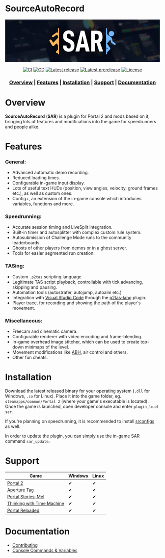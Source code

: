 # SourceAutoRecord

<div align="center">

![](doc/img/sar_logo.webp)

</div>

<div align="center">

[![CI](https://github.com/p2sr/SourceAutoRecord/workflows/CI/badge.svg)](https://github.com/p2sr/SourceAutoRecord/actions?query=workflow%3ACI+branch%3Amaster)
[![CD](https://github.com/p2sr/SourceAutoRecord/workflows/CD/badge.svg)](https://github.com/p2sr/SourceAutoRecord/actions?query=workflow%3ACD+branch%3Amaster)
[![Latest release](https://img.shields.io/github/v/release/p2sr/SourceAutoRecord?label=latest%20release)](https://github.com/p2sr/SourceAutoRecord/releases/latest)
[![Latest prerelease](https://img.shields.io/github/v/release/p2sr/SourceAutoRecord?label=latest%20pre-release&include_prereleases)](https://github.com/p2sr/SourceAutoRecord/releases)
[![License](https://img.shields.io/github/license/p2sr/SourceAutoRecord)](https://github.com/p2sr/SourceAutoRecord/blob/master/LICENSE)

</div>

<div align="center">

### [Overview](#overview) | [Features](#features) | [Installation](#installation) | [Support](#support) | [Documentation](#documentation)

</div>

# Overview

**SourceAutoRecord** (**SAR**) is a plugin for Portal 2 and mods based on it, bringing lots of features and modifications 
into the game for speedrunners and people alike.

# Features

### General:
- Advanced automatic demo recording.
- Reduced loading times.
- Configurable in-game input display.
- Lots of useful text HUDs (position, view angles, velocity, ground frames etc.), as well as custom ones.
- Config+, an extension of the in-game console which introduces variables, functions and more.

### Speedrunning:
- Accurate session timing and LiveSplit integration.
- Built-in timer and autosplitter with complex custom rule system.
- Autosubmission of Challenge Mode runs to the community leaderboards.
- Ghosts of other players from demos or in a [ghost server](https://github.com/Blenderiste09/GhostServer).
- Tools for easier segmented run creation.

### TASing:
- Custom `.p2tas` scripting language
- Legitimate TAS script playback, controllable with tick advancing, skipping and pausing.
- Automation tools (autostrafer, autojump, autoaim etc.)
- Integration with [Visual Studio Code](https://code.visualstudio.com/) 
through the [p2tas-lang](https://github.com/RainbowwPhoenixx/p2tas-lang) plugin.
- Player trace, for recording and showing the path of the player's movement.

### Miscellaneous:
- Freecam and cinematic camera.
- Configurable renderer with video encoding and frame-blending.
- In-game overhead image stitcher, which can be used to create top-down minimaps of the level.
- Movement modifications like [ABH](https://wiki.sourceruns.org/wiki/Accelerated_Back_Hopping), air control and others.
- Other fun cheats.

# Installation


Download the latest released binary for your operating system (`.dll` for Windows, `.so` for Linux). Place it into the 
game folder, eg. `steamapps/common/Portal 2` (where your game's executable is located).  Once the game is launched, 
open developer console and enter `plugin_load sar`.

If you're planning on speedrunning, it is recommended to install [srconfigs](https://github.com/p2sr/srconfigs/) as well.

In order to update the plugin, you can simply use the in-game SAR command `sar_update`.

# Support

| Game                                                                    | Windows | Linux |
|-------------------------------------------------------------------------|---------|-------|
| [Portal 2](https://store.steampowered.com/app/620)                      | ✔       | ✔     |
| [Aperture Tag](https://store.steampowered.com/app/280740)               | ✔       | ✔     |
| [Portal Stories: Mel](https://store.steampowered.com/app/317400)        | ✔       | ✔     |
| [Thinking with Time Machine](https://store.steampowered.com/app/286080) | ✔       | ✔     |
| [Portal Reloaded](https://store.steampowered.com/app/1255980)           | ✔       | ✔     |

# Documentation
- [Contributing](doc/contributing.md)
- [Console Commands & Variables](doc/cvars.md)
